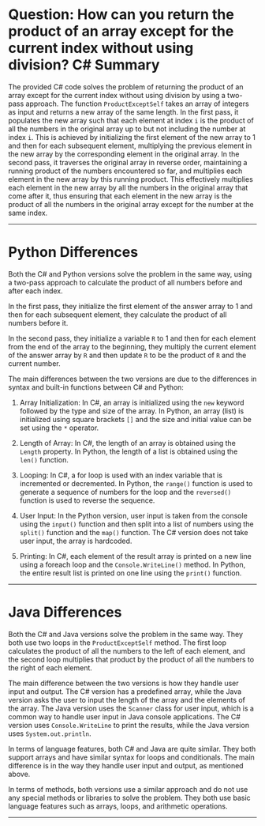 # Question: How can you return the product of an array except for the current index without using division? C# Summary

The provided C# code solves the problem of returning the product of an array except for the current index without using division by using a two-pass approach. The function `ProductExceptSelf` takes an array of integers as input and returns a new array of the same length. In the first pass, it populates the new array such that each element at index `i` is the product of all the numbers in the original array up to but not including the number at index `i`. This is achieved by initializing the first element of the new array to 1 and then for each subsequent element, multiplying the previous element in the new array by the corresponding element in the original array. In the second pass, it traverses the original array in reverse order, maintaining a running product of the numbers encountered so far, and multiplies each element in the new array by this running product. This effectively multiplies each element in the new array by all the numbers in the original array that come after it, thus ensuring that each element in the new array is the product of all the numbers in the original array except for the number at the same index.

---

# Python Differences

Both the C# and Python versions solve the problem in the same way, using a two-pass approach to calculate the product of all numbers before and after each index. 

In the first pass, they initialize the first element of the answer array to 1 and then for each subsequent element, they calculate the product of all numbers before it. 

In the second pass, they initialize a variable `R` to 1 and then for each element from the end of the array to the beginning, they multiply the current element of the answer array by `R` and then update `R` to be the product of `R` and the current number.

The main differences between the two versions are due to the differences in syntax and built-in functions between C# and Python:

1. Array Initialization: In C#, an array is initialized using the `new` keyword followed by the type and size of the array. In Python, an array (list) is initialized using square brackets `[]` and the size and initial value can be set using the `*` operator.

2. Length of Array: In C#, the length of an array is obtained using the `Length` property. In Python, the length of a list is obtained using the `len()` function.

3. Looping: In C#, a for loop is used with an index variable that is incremented or decremented. In Python, the `range()` function is used to generate a sequence of numbers for the loop and the `reversed()` function is used to reverse the sequence.

4. User Input: In the Python version, user input is taken from the console using the `input()` function and then split into a list of numbers using the `split()` function and the `map()` function. The C# version does not take user input, the array is hardcoded.

5. Printing: In C#, each element of the result array is printed on a new line using a foreach loop and the `Console.WriteLine()` method. In Python, the entire result list is printed on one line using the `print()` function.

---

# Java Differences

Both the C# and Java versions solve the problem in the same way. They both use two loops in the `ProductExceptSelf` method. The first loop calculates the product of all the numbers to the left of each element, and the second loop multiplies that product by the product of all the numbers to the right of each element. 

The main difference between the two versions is how they handle user input and output. The C# version has a predefined array, while the Java version asks the user to input the length of the array and the elements of the array. The Java version uses the `Scanner` class for user input, which is a common way to handle user input in Java console applications. The C# version uses `Console.WriteLine` to print the results, while the Java version uses `System.out.println`.

In terms of language features, both C# and Java are quite similar. They both support arrays and have similar syntax for loops and conditionals. The main difference is in the way they handle user input and output, as mentioned above. 

In terms of methods, both versions use a similar approach and do not use any special methods or libraries to solve the problem. They both use basic language features such as arrays, loops, and arithmetic operations.

---
